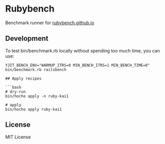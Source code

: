 # Rubybench

Benchmark runner for [rubybench.github.io](https://rubybench.github.io)

## Development

To test bin/benchmark.rb locally without spending too much time, you can use:

```
YJIT_BENCH_ENV="WARMUP_ITRS=0 MIN_BENCH_ITRS=1 MIN_BENCH_TIME=0" bin/benchmark.rb railsbench

## Apply recipes

```bash
# dry-run
bin/hocho apply -n ruby-kai1

# apply
bin/hocho apply ruby-kai1
```

## License

MIT License
